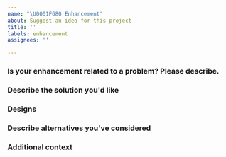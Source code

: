 ```yaml
---
name: "\U0001F680 Enhancement"
about: Suggest an idea for this project
title: ''
labels: enhancement
assignees: ''

---
```


<!-- Thank you for suggesting an idea to make things better.  Please fill in as much of the template below as you can. -->

### Is your enhancement related to a problem? Please describe.
<!-- Please describe the problem you are trying to solve. -->

### Describe the solution you'd like
<!-- Please describe the desired behavior. -->

### Designs
<!-- If applicable, add mockups/screenshots/etc. to help explain your solution. -->

### Describe alternatives you've considered
<!-- Please describe alternative solutions or features you have considered. -->

### Additional context
<!-- Add any other context about the enhancement here. -->
